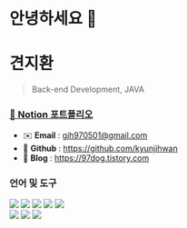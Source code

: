 # 안녕하세요 👋

# 견지환
> Back-end Development, JAVA
### [📃 Notion 포트폴리오](https://heavenly-flannel-820.notion.site/5cd9c683d32c4c08b30736dab6241438?pvs=4)

* ✉️ **Email** : gjh970501@gmail.com
* 🚀 **Github** : https://github.com/kyunjihwan
* 📒 **Blog** : https://97dog.tistory.com

### 언어 및 도구
<div>
	<img src="https://img.shields.io/badge/Java-007396?style=flat&logo=Conda-Forge&logoColor=white" />
	<img src="https://img.shields.io/badge/HTML5-E34F26?style=flat&logo=HTML5&logoColor=white" />
	<img src="https://img.shields.io/badge/CSS3-1572B6?style=flat&logo=CSS3&logoColor=white" />
	<img src="https://img.shields.io/badge/JavaScript-F7DF1E?style=flat&logo=JavaScript&logoColor=white" />
	<img src="https://img.shields.io/badge/jQuery-0769AD?style=flat&logo=jQuery&logoColor=white" />
	<br>
	<img src="https://img.shields.io/badge/Spring-6DB33F?style=flat&logo=Spring&logoColor=white" />
	<img src="https://img.shields.io/badge/Mybatis-000000?style=flat&logo=Fluentd&logoColor=white" />
	<img src="https://img.shields.io/badge/Oracle%20SQL-F80000?style=flat&logo=Oracle&logoColor=white" />
</div>
  

